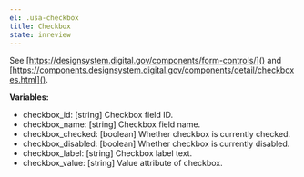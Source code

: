```yaml
---
el: .usa-checkbox
title: Checkbox
state: inreview
---
```

See [https://designsystem.digital.gov/components/form-controls/]() and
[https://components.designsystem.digital.gov/components/detail/checkboxes.html]().

__Variables:__
* checkbox_id: [string] Checkbox field ID.
* checkbox_name: [string] Checkbox field name.
* checkbox_checked: [boolean] Whether checkbox is currently checked.
* checkbox_disabled: [boolean] Whether checkbox is currently disabled.
* checkbox_label: [string] Checkbox label text.
* checkbox_value: [string] Value attribute of checkbox.
